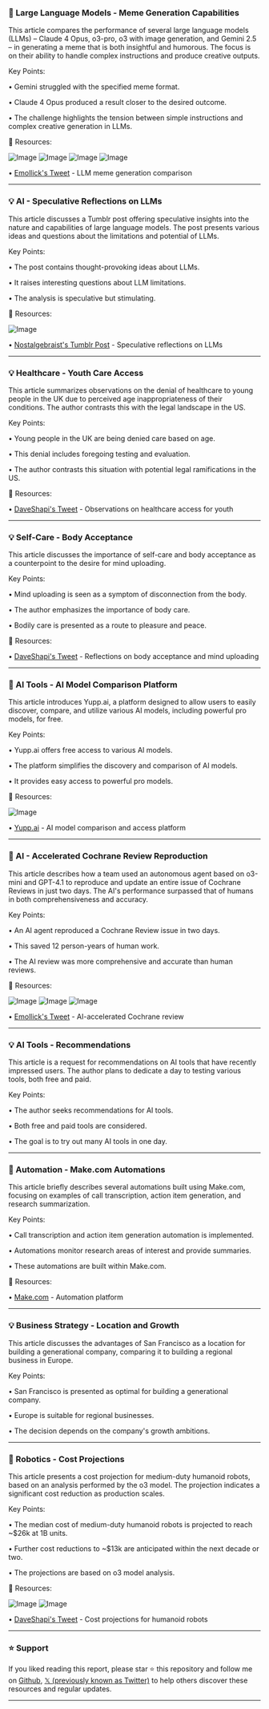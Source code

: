 ### 🤖 Large Language Models - Meme Generation Capabilities

This article compares the performance of several large language models (LLMs) – Claude 4 Opus, o3-pro, o3 with image generation, and Gemini 2.5 – in generating a meme that is both insightful and humorous.  The focus is on their ability to handle complex instructions and produce creative outputs.

Key Points:

• Gemini struggled with the specified meme format.

• Claude 4 Opus produced a result closer to the desired outcome.

• The challenge highlights the tension between simple instructions and complex creative generation in LLMs.


🔗 Resources:

![Image](https://pbs.twimg.com/media/Gtim0jMW8AAqIW_?format=jpg&name=small)
![Image](https://pbs.twimg.com/media/Gtim19wXIAAcBGK?format=jpg&name=360x360)
![Image](https://pbs.twimg.com/media/Gtim3HPaMAA-NjZ?format=png&name=small)
![Image](https://pbs.twimg.com/media/GtinCOLW4AAn-RS?format=jpg&name=360x360)

• [Emollick's Tweet](https://x.com/emollick/status/1934479997294813682) - LLM meme generation comparison


---

### 💡 AI - Speculative Reflections on LLMs

This article discusses a Tumblr post offering speculative insights into the nature and capabilities of large language models.  The post presents various ideas and questions about the limitations and potential of LLMs.

Key Points:

• The post contains thought-provoking ideas about LLMs.

•  It raises interesting questions about LLM limitations.

• The analysis is speculative but stimulating.


🔗 Resources:

![Image](https://pbs.twimg.com/media/GtgC0A5XkAAExYK?format=jpg&name=small)

• [Nostalgebraist's Tumblr Post](https://tumblr.com/nostalgebraist/785766737747574784/the-void…) - Speculative reflections on LLMs


---

### 💡 Healthcare - Youth Care Access

This article summarizes observations on the denial of healthcare to young people in the UK due to perceived age inappropriateness of their conditions. The author contrasts this with the legal landscape in the US.


Key Points:

• Young people in the UK are being denied care based on age.

• This denial includes foregoing testing and evaluation.

• The author contrasts this situation with potential legal ramifications in the US.


🔗 Resources:

• [DaveShapi's Tweet](https://x.com/DaveShapi/status/1934297299569565913) - Observations on healthcare access for youth


---

### 💡 Self-Care - Body Acceptance

This article discusses the importance of self-care and body acceptance as a counterpoint to the desire for mind uploading.


Key Points:

• Mind uploading is seen as a symptom of disconnection from the body.

• The author emphasizes the importance of body care.

•  Bodily care is presented as a route to pleasure and peace.


🔗 Resources:

• [DaveShapi's Tweet](https://x.com/DaveShapi/status/1934035446977134716) - Reflections on body acceptance and mind uploading


---

### 🚀 AI Tools - AI Model Comparison Platform

This article introduces Yupp.ai, a platform designed to allow users to easily discover, compare, and utilize various AI models, including powerful pro models, for free.


Key Points:

• Yupp.ai offers free access to various AI models.

•  The platform simplifies the discovery and comparison of AI models.

• It provides easy access to powerful pro models.


🔗 Resources:

![Image](https://pbs.twimg.com/amplify_video_thumb/1933498163224330240/img/3oksdxBfOk2U4tlD.jpg)

• [Yupp.ai](https://x.com/yupp_ai) - AI model comparison and access platform


---

### 🤖 AI - Accelerated Cochrane Review Reproduction

This article describes how a team used an autonomous agent based on o3-mini and GPT-4.1 to reproduce and update an entire issue of Cochrane Reviews in just two days.  The AI's performance surpassed that of humans in both comprehensiveness and accuracy.

Key Points:

• An AI agent reproduced a Cochrane Review issue in two days.

• This saved 12 person-years of human work.

• The AI review was more comprehensive and accurate than human reviews.


🔗 Resources:

![Image](https://pbs.twimg.com/media/GtXlyZZWIAACKpc?format=jpg&name=small)
![Image](https://pbs.twimg.com/media/GtXlyZUWoAA-y87?format=jpg&name=360x360)
![Image](https://pbs.twimg.com/media/GtXlyZZXQAAZ3XZ?format=jpg&name=360x360)

• [Emollick's Tweet](https://x.com/emollick/status/1933704272601911536) - AI-accelerated Cochrane review


---

### 💡 AI Tools - Recommendations

This article is a request for recommendations on AI tools that have recently impressed users. The author plans to dedicate a day to testing various tools, both free and paid.


Key Points:

• The author seeks recommendations for AI tools.

• Both free and paid tools are considered.

• The goal is to try out many AI tools in one day.



---

### 🚀 Automation - Make.com Automations

This article briefly describes several automations built using Make.com, focusing on examples of call transcription, action item generation, and research summarization.


Key Points:

• Call transcription and action item generation automation is implemented.

• Automations monitor research areas of interest and provide summaries.

• These automations are built within Make.com.


🔗 Resources:

• [Make.com](https://www.make.com/) - Automation platform


---

### 💡 Business Strategy - Location and Growth

This article discusses the advantages of San Francisco as a location for building a generational company, comparing it to building a regional business in Europe.


Key Points:

• San Francisco is presented as optimal for building a generational company.

• Europe is suitable for regional businesses.

• The decision depends on the company's growth ambitions.



---

### 🤖 Robotics - Cost Projections

This article presents a cost projection for medium-duty humanoid robots, based on an analysis performed by the o3 model. The projection indicates a significant cost reduction as production scales.


Key Points:

• The median cost of medium-duty humanoid robots is projected to reach ~$26k at 1B units.

•  Further cost reductions to ~$13k are anticipated within the next decade or two.

• The projections are based on o3 model analysis.


🔗 Resources:

![Image](https://pbs.twimg.com/media/GtVs-6iWYAAcclp?format=jpg&name=small)
![Image](https://pbs.twimg.com/media/GtVhknvWUAAWEax?format=jpg&name=240x240)

• [DaveShapi's Tweet](https://x.com/DaveShapi/status/1933572089610375271) -  Cost projections for humanoid robots


---

### ⭐️ Support

If you liked reading this report, please star ⭐️ this repository and follow me on [Github](https://github.com/Drix10), [𝕏 (previously known as Twitter)](https://x.com/DRIX_10_) to help others discover these resources and regular updates.

---